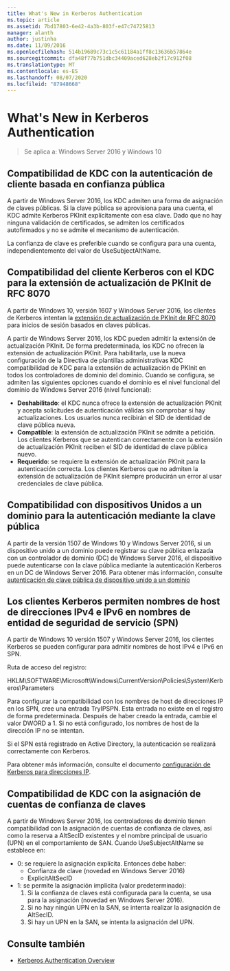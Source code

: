```yaml
---
title: What's New in Kerberos Authentication
ms.topic: article
ms.assetid: 7bd17803-6e42-4a3b-803f-e47c74725813
manager: alanth
author: justinha
ms.date: 11/09/2016
ms.openlocfilehash: 514b19689c73c1c5c61184a1ff8c13636b57864e
ms.sourcegitcommit: dfa48f77b751dbc34409aced628eb2f17c912f08
ms.translationtype: MT
ms.contentlocale: es-ES
ms.lasthandoff: 08/07/2020
ms.locfileid: "87948668"
---
```

# <a name="whats-new-in-kerberos-authentication"></a>What's New in Kerberos Authentication

>Se aplica a: Windows Server 2016 y Windows 10

## <a name="kdc-support-for-public-key-trust-based-client-authentication"></a>Compatibilidad de KDC con la autenticación de cliente basada en confianza pública

A partir de Windows Server 2016, los KDC admiten una forma de asignación de claves públicas.
Si la clave pública se aprovisiona para una cuenta, el KDC admite Kerberos PKInit explícitamente con esa clave.
Dado que no hay ninguna validación de certificados, se admiten los certificados autofirmados y no se admite el mecanismo de autenticación.

La confianza de clave es preferible cuando se configura para una cuenta, independientemente del valor de UseSubjectAltName.

## <a name="kerberos-client-and-kdc-support-for-rfc-8070-pkinit-freshness-extension"></a>Compatibilidad del cliente Kerberos con el KDC para la extensión de actualización de PKInit de RFC 8070

A partir de Windows 10, versión 1607 y Windows Server 2016, los clientes de Kerberos intentan la [extensión de actualización de PKInit de RFC 8070](https://datatracker.ietf.org/doc/draft-ietf-kitten-pkinit-freshness/) para inicios de sesión basados en claves públicas.

A partir de Windows Server 2016, los KDC pueden admitir la extensión de actualización PKInit.
De forma predeterminada, los KDC no ofrecen la extensión de actualización PKInit. Para habilitarla, use la nueva configuración de la Directiva de plantillas administrativas KDC compatibilidad de KDC para la extensión de actualización de PKInit en todos los controladores de dominio del dominio.
Cuando se configura, se admiten las siguientes opciones cuando el dominio es el nivel funcional del dominio de Windows Server 2016 (nivel funcional):

- **Deshabilitado**: el KDC nunca ofrece la extensión de actualización PKInit y acepta solicitudes de autenticación válidas sin comprobar si hay actualizaciones. Los usuarios nunca recibirán el SID de identidad de clave pública nueva.
- **Compatible**: la extensión de actualización PKInit se admite a petición. Los clientes Kerberos que se autentican correctamente con la extensión de actualización PKInit reciben el SID de identidad de clave pública nuevo.
- **Requerido**: se requiere la extensión de actualización PKInit para la autenticación correcta. Los clientes Kerberos que no admiten la extensión de actualización de PKInit siempre producirán un error al usar credenciales de clave pública.

## <a name="domain-joined-device-support-for-authentication-using-public-key"></a>Compatibilidad con dispositivos Unidos a un dominio para la autenticación mediante la clave pública

A partir de la versión 1507 de Windows 10 y Windows Server 2016, si un dispositivo unido a un dominio puede registrar su clave pública enlazada con un controlador de dominio (DC) de Windows Server 2016, el dispositivo puede autenticarse con la clave pública mediante la autenticación Kerberos en un DC de Windows Server 2016. Para obtener más información, consulte [autenticación de clave pública de dispositivo unido a un dominio](Domain-joined-Device-Public-Key-Authentication.md)

## <a name="kerberos-clients-allow-ipv4-and-ipv6-address-hostnames-in-service-principal-names-spns"></a>Los clientes Kerberos permiten nombres de host de direcciones IPv4 e IPv6 en nombres de entidad de seguridad de servicio (SPN)

A partir de Windows 10 versión 1507 y Windows Server 2016, los clientes Kerberos se pueden configurar para admitir nombres de host IPv4 e IPv6 en SPN.

Ruta de acceso del registro:

HKLM\SOFTWARE\Microsoft\Windows\CurrentVersion\Policies\System\Kerberos\Parameters

Para configurar la compatibilidad con los nombres de host de direcciones IP en los SPN, cree una entrada TryIPSPN.
Esta entrada no existe en el registro de forma predeterminada.
Después de haber creado la entrada, cambie el valor DWORD a 1.
Si no está configurado, los nombres de host de la dirección IP no se intentan.

Si el SPN está registrado en Active Directory, la autenticación se realizará correctamente con Kerberos.

Para obtener más información, consulte el documento [configuración de Kerberos para direcciones IP](configuring-kerberos-over-ip.md).

## <a name="kdc-support-for-key-trust-account-mapping"></a>Compatibilidad de KDC con la asignación de cuentas de confianza de claves

A partir de Windows Server 2016, los controladores de dominio tienen compatibilidad con la asignación de cuentas de confianza de claves, así como la reserva a AltSecID existentes y el nombre principal de usuario (UPN) en el comportamiento de SAN. Cuando UseSubjectAltName se establece en:

- 0: se requiere la asignación explícita. Entonces debe haber:
    - Confianza de clave (novedad en Windows Server 2016)
    - ExplicitAltSecID
- 1: se permite la asignación implícita (valor predeterminado):
    1. Si la confianza de claves está configurada para la cuenta, se usa para la asignación (novedad en Windows Server 2016).
    2. Si no hay ningún UPN en la SAN, se intenta realizar la asignación de AltSecID.
    3. Si hay un UPN en la SAN, se intenta la asignación del UPN.

## <a name="see-also"></a>Consulte también

- [Kerberos Authentication Overview](kerberos-authentication-overview.md)
